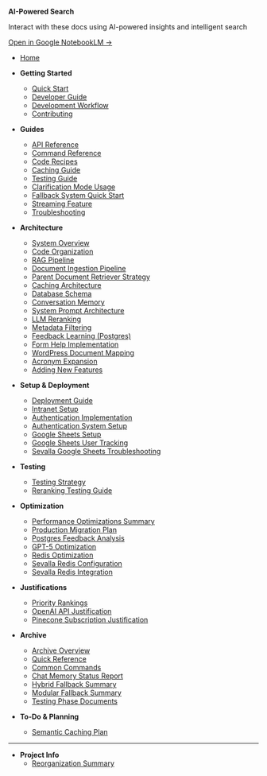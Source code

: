 <!-- _sidebar.md -->

<div class="notebooklm-banner">
  <p><strong>AI-Powered Search</strong></p>
  <p>Interact with these docs using AI-powered insights and intelligent search</p>
  <a href="https://notebooklm.google.com/notebook/0a7489c0-3834-4aaf-9f36-68ef3e567699" target="_blank">Open in Google NotebookLM →</a>
</div>

- [Home](documentation/README.md)

- **Getting Started**

  - [Quick Start](documentation/guides/QUICK_START.md)
  - [Developer Guide](documentation/DEVELOPER_GUIDE.md)
  - [Development Workflow](documentation/guides/DEVELOPMENT_WORKFLOW.md)
  - [Contributing](documentation/guides/CONTRIBUTING.md)

- **Guides**

  - [API Reference](documentation/guides/API_REFERENCE.md)
  - [Command Reference](documentation/guides/COMMAND_REFERENCE.md)
  - [Code Recipes](documentation/guides/CODE_RECIPES.md)
  - [Caching Guide](documentation/guides/CACHING_GUIDE.md)
  - [Testing Guide](documentation/guides/TESTING_GUIDE.md)
  - [Clarification Mode Usage](documentation/guides/CLARIFICATION_MODE_USAGE.md)
  - [Fallback System Quick Start](documentation/guides/FALLBACK_SYSTEM_QUICK_START.md)
  - [Streaming Feature](documentation/guides/STREAMING_FEATURE.md)
  - [Troubleshooting](documentation/guides/TROUBLESHOOTING.md)

- **Architecture**

  - [System Overview](documentation/architecture/SYSTEM_OVERVIEW.md)
  - [Code Organization](documentation/architecture/CODE_ORGANIZATION.md)
  - [RAG Pipeline](documentation/architecture/RAG_PIPELINE.md)
  - [Document Ingestion Pipeline](documentation/architecture/DOCUMENT_INGESTION_PIPELINE.md)
  - [Parent Document Retriever Strategy](documentation/architecture/PARENT_DOCUMENT_RETRIEVER_STRATEGY.md)
  - [Caching Architecture](documentation/architecture/CACHING_ARCHITECTURE.md)
  - [Database Schema](documentation/architecture/DATABASE_SCHEMA.md)
  - [Conversation Memory](documentation/architecture/CONVERSATION_MEMORY.md)
  - [System Prompt Architecture](documentation/architecture/SYSTEM_PROMPT_ARCHITECTURE.md)
  - [LLM Reranking](documentation/architecture/LLM_RERANKING.md)
  - [Metadata Filtering](documentation/architecture/METADATA_FILTERING.md)
  - [Feedback Learning (Postgres)](documentation/architecture/FEEDBACK_LEARNING_POSTGRES.md)
  - [Form Help Implementation](documentation/architecture/FORM_HELP_IMPLEMENTATION.md)
  - [WordPress Document Mapping](documentation/architecture/WORDPRESS_DOCUMENT_MAPPING.md)
  - [Acronym Expansion](documentation/architecture/ACRONYM_EXPANSION.md)
  - [Adding New Features](documentation/architecture/ADDING_NEW_FEATURES.md)

- **Setup & Deployment**

  - [Deployment Guide](documentation/setup/DEPLOYMENT.md)
  - [Intranet Setup](documentation/setup/INTRANET_SETUP.md)
  - [Authentication Implementation](documentation/setup/AUTH_IMPLEMENTATION.md)
  - [Authentication System Setup](documentation/setup/AUTH_SYSTEM_SETUP.md)
  - [Google Sheets Setup](documentation/setup/GOOGLE_SHEETS_SETUP.md)
  - [Google Sheets User Tracking](documentation/setup/GOOGLE_SHEETS_USER_TRACKING.md)
  - [Sevalla Google Sheets Troubleshooting](documentation/setup/SEVALLA_GOOGLE_SHEETS_TROUBLESHOOTING.md)

- **Testing**

  - [Testing Strategy](documentation/testing/TESTING_STRATEGY.md)
  - [Reranking Testing Guide](documentation/testing/RERANKING_TESTING_GUIDE.md)

- **Optimization**

  - [Performance Optimizations Summary](documentation/optimization/PERFORMANCE_OPTIMIZATIONS_SUMMARY.md)
  - [Production Migration Plan](documentation/optimization/PRODUCTION_MIGRATION_PLAN.md)
  - [Postgres Feedback Analysis](documentation/optimization/POSTGRES_FEEDBACK_ANALYSIS.md)
  - [GPT-5 Optimization](documentation/optimization/GPT5_OPTIMIZATION.md)
  - [Redis Optimization](documentation/optimization/REDIS_OPTIMIZATION.md)
  - [Sevalla Redis Configuration](documentation/optimization/SEVALLA_REDIS_CONFIG.md)
  - [Sevalla Redis Integration](documentation/optimization/SEVALLA_REDIS_INTEGRATION.md)

- **Justifications**

  - [Priority Rankings](documentation/justifications/PRIORITY_RANKINGS.md)
  - [OpenAI API Justification](documentation/justifications/OpenAI_API_Justification.md)
  - [Pinecone Subscription Justification](documentation/justifications/Pinecone_Subscription_Justification.md)

* **Archive**

  - [Archive Overview](documentation/archive/README.md)
  - [Quick Reference](documentation/archive/QUICK_REFERENCE.md)
  - [Common Commands](documentation/archive/COMMON_COMMANDS.md)
  - [Chat Memory Status Report](documentation/archive/CHAT_MEMORY_STATUS_REPORT.md)
  - [Hybrid Fallback Summary](documentation/archive/HYBRID_FALLBACK_SUMMARY.md)
  - [Modular Fallback Summary](documentation/archive/MODULAR_FALLBACK_SUMMARY.md)
  - [Testing Phase Documents](documentation/archive/TESTING_PHASES_TIMELINE.md)

* **To-Do & Planning**
  - [Semantic Caching Plan](documentation/todo/semantic_caching_plan.md)

---

- **Project Info**
  - [Reorganization Summary](documentation/REORGANIZATION_SUMMARY.md)
